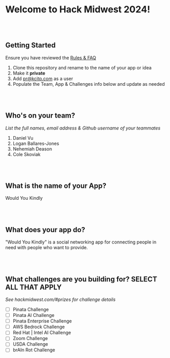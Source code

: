 # Welcome to Hack Midwest 2024!

<br /><br />

## Getting Started

Ensure you have reviewed the [Rules & FAQ](https://hackmidwest.com/#faq)

1. Clone this repository and rename to the name of your app or idea
2. Make it **private**
3. Add pr@kcitp.com as a user
4. Populate the Team, App & Challenges info below and update as needed

<br /><br />

## Who's on your team?

_List the full names, email address & Github username of your teammates_

1. Daniel Vu
2. Logan Ballares-Jones
3. Nehemiah Deason
4. Cole Skoviak

<br /><br />

## What is the name of your App?

Would You Kindly

<br /><br />

## What does your app do?

"Would You Kindly" is a social networking app for connecting people in need with people who want to provide.

<br /><br />

## What challenges are you building for? SELECT ALL THAT APPLY

_See hackmidwest.com/#prizes for challenge details_

- [ ] Pinata Challenge
- [ ] Pinata AI Challenge
- [ ] Pinata Enterprise Challenge
- [ ] AWS Bedrock Challenge
- [ ] Red Hat | Intel AI Challenge
- [ ] Zoom Challenge
- [ ] USDA Challenge
- [ ] brAIn Rot Challenge

<br /><br />
